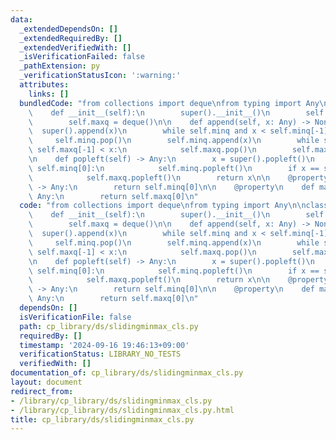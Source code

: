 ```yaml
---
data:
  _extendedDependsOn: []
  _extendedRequiredBy: []
  _extendedVerifiedWith: []
  _isVerificationFailed: false
  _pathExtension: py
  _verificationStatusIcon: ':warning:'
  attributes:
    links: []
  bundledCode: "from collections import deque\nfrom typing import Any\n\nclass SlidingMinMax(deque):\n\
    \    def __init__(self):\n        super().__init__()\n        self.minq = deque()\n\
    \        self.maxq = deque()\n\n    def append(self, x: Any) -> None:\n      \
    \  super().append(x)\n        while self.minq and x < self.minq[-1]:\n       \
    \     self.minq.pop()\n        self.minq.append(x)\n        while self.maxq and\
    \ self.maxq[-1] < x:\n            self.maxq.pop()\n        self.maxq.append(x)\n\
    \n    def popleft(self) -> Any:\n        x = super().popleft()\n        if x ==\
    \ self.minq[0]:\n            self.minq.popleft()\n        if x == self.maxq[0]:\n\
    \            self.maxq.popleft()\n        return x\n\n    @property\n    def min(self)\
    \ -> Any:\n        return self.minq[0]\n\n    @property\n    def max(self) ->\
    \ Any:\n        return self.maxq[0]\n"
  code: "from collections import deque\nfrom typing import Any\n\nclass SlidingMinMax(deque):\n\
    \    def __init__(self):\n        super().__init__()\n        self.minq = deque()\n\
    \        self.maxq = deque()\n\n    def append(self, x: Any) -> None:\n      \
    \  super().append(x)\n        while self.minq and x < self.minq[-1]:\n       \
    \     self.minq.pop()\n        self.minq.append(x)\n        while self.maxq and\
    \ self.maxq[-1] < x:\n            self.maxq.pop()\n        self.maxq.append(x)\n\
    \n    def popleft(self) -> Any:\n        x = super().popleft()\n        if x ==\
    \ self.minq[0]:\n            self.minq.popleft()\n        if x == self.maxq[0]:\n\
    \            self.maxq.popleft()\n        return x\n\n    @property\n    def min(self)\
    \ -> Any:\n        return self.minq[0]\n\n    @property\n    def max(self) ->\
    \ Any:\n        return self.maxq[0]\n"
  dependsOn: []
  isVerificationFile: false
  path: cp_library/ds/slidingminmax_cls.py
  requiredBy: []
  timestamp: '2024-09-16 19:46:13+09:00'
  verificationStatus: LIBRARY_NO_TESTS
  verifiedWith: []
documentation_of: cp_library/ds/slidingminmax_cls.py
layout: document
redirect_from:
- /library/cp_library/ds/slidingminmax_cls.py
- /library/cp_library/ds/slidingminmax_cls.py.html
title: cp_library/ds/slidingminmax_cls.py
---
```

